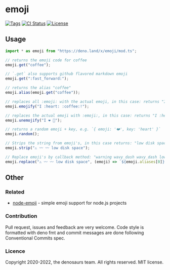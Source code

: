 # emoji

[![Tags](https://img.shields.io/github/release/denosaurs/emoji)](https://github.com/denosaurs/emoji/releases)
[![CI Status](https://img.shields.io/github/actions/workflow/status/denosaurs/emoji/checks.yml?branch=main)](https://github.com/denosaurs/emoji/actions)
[![License](https://img.shields.io/github/license/denosaurs/emoji)](https://github.com/denosaurs/emoji/blob/master/LICENSE)

## Usage

```typescript
import * as emoji from "https://deno.land/x/emoji/mod.ts";

// returns the emoji code for coffee
emoji.get("coffee");

// `.get` also supports github flavored markdown emoji
emoji.get(":fast_forward:");

// returns the alias "coffee"
emoji.alias(emoji.get("coffee"));

// replaces all :emoji: with the actual emoji, in this case: returns "I ❤️ ☕️!"
emoji.emojify("I :heart: :coffee:!");

// replaces the actual emoji with :emoji:, in this case: returns "I :heart: :pizza:"
emoji.unemojify("I ❤️ 🍕");

// returns a random emoji + key, e.g. `{ emoji: '❤️', key: 'heart' }`
emoji.random();

// Strips the string from emoji's, in this case returns: "low disk space".
emoji.strip("⚠️ 〰️ 〰️ low disk space");

// Replace emoji's by callback method: "warning wavy_dash wavy_dash low disk space"
emoji.replace("⚠️ 〰️ 〰️ low disk space", (emoji) => `${emoji.aliases[0]}`);
```

## Other

### Related

- [node-emoji](https://github.com/omnidan/node-emoji) - simple emoji support for
  node.js projects

### Contribution

Pull request, issues and feedback are very welcome. Code style is formatted with
deno fmt and commit messages are done following Conventional Commits spec.

### Licence

Copyright 2020-2022, the denosaurs team. All rights reserved. MIT license.

